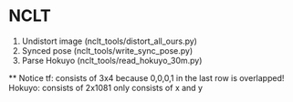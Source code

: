 # NCLT

1. Undistort image (nclt_tools/distort_all_ours.py)
2. Synced pose (nclt_tools/write_sync_pose.py)
3. Parse Hokuyo (nclt_tools/read_hokuyo_30m.py)

** Notice
tf: consists of 3x4 because 0,0,0,1 in the last row is overlapped!
Hokuyo: consists of 2x1081 only consists of x and y
